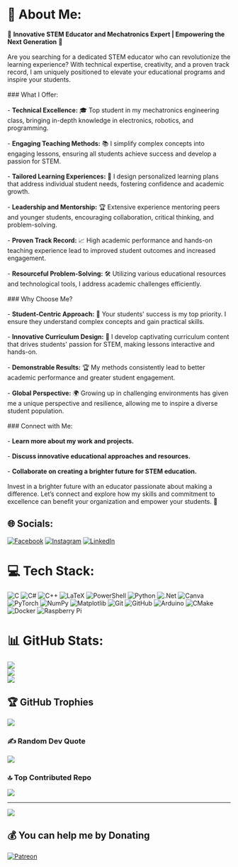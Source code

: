 # 💫 About Me:
🚀 **Innovative STEM Educator and Mechatronics Expert | Empowering the Next Generation** 🚀<br><br>Are you searching for a dedicated STEM educator who can revolutionize the learning experience? With technical expertise, creativity, and a proven track record, I am uniquely positioned to elevate your educational programs and inspire your students.<br><br>### What I Offer:<br><br>- **Technical Excellence:** 🎓 Top student in my mechatronics engineering class, bringing in-depth knowledge in electronics, robotics, and programming.<br><br>- **Engaging Teaching Methods:** 📚 I simplify complex concepts into engaging lessons, ensuring all students achieve success and develop a passion for STEM.<br><br>- **Tailored Learning Experiences:** 🎯 I design personalized learning plans that address individual student needs, fostering confidence and academic growth.<br><br>- **Leadership and Mentorship:** 🏆 Extensive experience mentoring peers and younger students, encouraging collaboration, critical thinking, and problem-solving.<br><br>- **Proven Track Record:** 📈 High academic performance and hands-on teaching experience lead to improved student outcomes and increased engagement.<br><br>- **Resourceful Problem-Solving:** 🛠️ Utilizing various educational resources and technological tools, I address academic challenges efficiently.<br><br>### Why Choose Me?<br><br>- **Student-Centric Approach:** 🎯 Your students' success is my top priority. I ensure they understand complex concepts and gain practical skills.<br><br>- **Innovative Curriculum Design:** 🧩 I develop captivating curriculum content that drives students' passion for STEM, making lessons interactive and hands-on.<br><br>- **Demonstrable Results:** 🏆 My methods consistently lead to better academic performance and greater student engagement.<br><br>- **Global Perspective:** 🌍 Growing up in challenging environments has given me a unique perspective and resilience, allowing me to inspire a diverse student population.<br><br>### Connect with Me:<br><br>- **Learn more about my work and projects.**<br><br>- **Discuss innovative educational approaches and resources.**<br><br>- **Collaborate on creating a brighter future for STEM education.**<br><br>Invest in a brighter future with an educator passionate about making a difference. Let’s connect and explore how my skills and commitment to excellence can benefit your organization and empower your students. 🚀


## 🌐 Socials:
[![Facebook](https://img.shields.io/badge/Facebook-%231877F2.svg?logo=Facebook&logoColor=white)](https://facebook.com/https://www.facebook.com/molhamfetnah?mibextid=ZbWKwL) [![Instagram](https://img.shields.io/badge/Instagram-%23E4405F.svg?logo=Instagram&logoColor=white)](https://instagram.com/https://www.instagram.com/molhamfetnah?igsh=OHhsbndrNnlpNGNl) [![LinkedIn](https://img.shields.io/badge/LinkedIn-%230077B5.svg?logo=linkedin&logoColor=white)](https://linkedin.com/in/https://www.linkedin.com/in/molham-fetnah) 

# 💻 Tech Stack:
![C](https://img.shields.io/badge/c-%2300599C.svg?style=flat&logo=c&logoColor=white) ![C#](https://img.shields.io/badge/c%23-%23239120.svg?style=flat&logo=csharp&logoColor=white) ![C++](https://img.shields.io/badge/c++-%2300599C.svg?style=flat&logo=c%2B%2B&logoColor=white) ![LaTeX](https://img.shields.io/badge/latex-%23008080.svg?style=flat&logo=latex&logoColor=white) ![PowerShell](https://img.shields.io/badge/PowerShell-%235391FE.svg?style=flat&logo=powershell&logoColor=white) ![Python](https://img.shields.io/badge/python-3670A0?style=flat&logo=python&logoColor=ffdd54) ![.Net](https://img.shields.io/badge/.NET-5C2D91?style=flat&logo=.net&logoColor=white) ![Canva](https://img.shields.io/badge/Canva-%2300C4CC.svg?style=flat&logo=Canva&logoColor=white) ![PyTorch](https://img.shields.io/badge/PyTorch-%23EE4C2C.svg?style=flat&logo=PyTorch&logoColor=white) ![NumPy](https://img.shields.io/badge/numpy-%23013243.svg?style=flat&logo=numpy&logoColor=white) ![Matplotlib](https://img.shields.io/badge/Matplotlib-%23ffffff.svg?style=flat&logo=Matplotlib&logoColor=black) ![Git](https://img.shields.io/badge/git-%23F05033.svg?style=flat&logo=git&logoColor=white) ![GitHub](https://img.shields.io/badge/github-%23121011.svg?style=flat&logo=github&logoColor=white) ![Arduino](https://img.shields.io/badge/-Arduino-00979D?style=flat&logo=Arduino&logoColor=white) ![CMake](https://img.shields.io/badge/CMake-%23008FBA.svg?style=flat&logo=cmake&logoColor=white) ![Docker](https://img.shields.io/badge/docker-%230db7ed.svg?style=flat&logo=docker&logoColor=white) ![Raspberry Pi](https://img.shields.io/badge/-RaspberryPi-C51A4A?style=flat&logo=Raspberry-Pi)
# 📊 GitHub Stats:
![](https://github-readme-stats.vercel.app/api?username=molhamfetnah&theme=neon&hide_border=false&include_all_commits=true&count_private=true)<br/>
![](https://github-readme-streak-stats.herokuapp.com/?user=molhamfetnah&theme=neon&hide_border=false)<br/>
![](https://github-readme-stats.vercel.app/api/top-langs/?username=molhamfetnah&theme=neon&hide_border=false&include_all_commits=true&count_private=true&layout=compact)

## 🏆 GitHub Trophies
![](https://github-profile-trophy.vercel.app/?username=molhamfetnah&theme=neon&no-frame=false&no-bg=true&margin-w=4)

### ✍️ Random Dev Quote
![](https://quotes-github-readme.vercel.app/api?type=vetical&theme=radical)

### 🔝 Top Contributed Repo
![](https://github-contributor-stats.vercel.app/api?username=molhamfetnah&limit=5&theme=neon&combine_all_yearly_contributions=true)

---
[![](https://visitcount.itsvg.in/api?id=molhamfetnah&icon=1&color=3)](https://visitcount.itsvg.in)

  ## 💰 You can help me by Donating
  [![Patreon](https://img.shields.io/badge/Patreon-F96854?style=for-the-badge&logo=patreon&logoColor=white)](https://patreon.com/https://www.patreon.com/Progtronics?utm_campaign=creatorshare_creator) 

  
<!-- Proudly created with GPRM ( https://gprm.itsvg.in ) -->